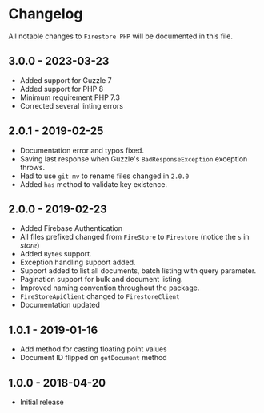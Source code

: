 # Changelog

All notable changes to `Firestore PHP` will be documented in this file.

## 3.0.0 - 2023-03-23
 - Added support for Guzzle 7
 - Added support for PHP 8
 - Minimum requirement PHP 7.3
 - Corrected several linting errors

## 2.0.1 - 2019-02-25
 - Documentation error and typos fixed.
 - Saving last response when Guzzle's `BadResponseException` exception throws.
 - Had to use `git mv` to rename files changed in `2.0.0`
 - Added `has` method to validate key existence.

## 2.0.0 - 2019-02-23
 - Added Firebase Authentication
 - All files prefixed changed from `FireStore` to `Firestore` (notice the `s` in *store*)
 - Added `Bytes` support.
 - Exception handling support added.
 - Support added to list all documents, batch listing with query parameter.
 - Pagination support for bulk and document listing.
 - Improved naming convention throughout the package.
 - `FireStoreApiClient` changed to `FirestoreClient`
 - Documentation updated

## 1.0.1 - 2019-01-16
 - Add method for casting floating point values
 - Document ID flipped on `getDocument` method

## 1.0.0 - 2018-04-20
 - Initial release
